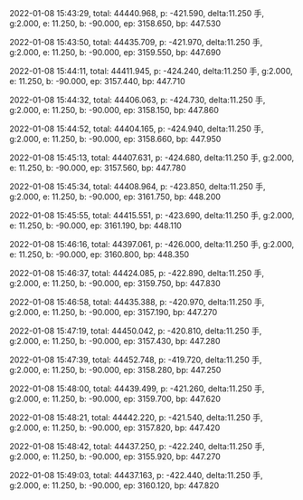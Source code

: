 2022-01-08 15:43:29, total: 44440.968, p: -421.590, delta:11.250 手, g:2.000, e: 11.250, b: -90.000, ep: 3158.650, bp: 447.530

2022-01-08 15:43:50, total: 44435.709, p: -421.970, delta:11.250 手, g:2.000, e: 11.250, b: -90.000, ep: 3159.550, bp: 447.690

2022-01-08 15:44:11, total: 44411.945, p: -424.240, delta:11.250 手, g:2.000, e: 11.250, b: -90.000, ep: 3157.440, bp: 447.710

2022-01-08 15:44:32, total: 44406.063, p: -424.730, delta:11.250 手, g:2.000, e: 11.250, b: -90.000, ep: 3158.150, bp: 447.860

2022-01-08 15:44:52, total: 44404.165, p: -424.940, delta:11.250 手, g:2.000, e: 11.250, b: -90.000, ep: 3158.660, bp: 447.950

2022-01-08 15:45:13, total: 44407.631, p: -424.680, delta:11.250 手, g:2.000, e: 11.250, b: -90.000, ep: 3157.560, bp: 447.780

2022-01-08 15:45:34, total: 44408.964, p: -423.850, delta:11.250 手, g:2.000, e: 11.250, b: -90.000, ep: 3161.750, bp: 448.200

2022-01-08 15:45:55, total: 44415.551, p: -423.690, delta:11.250 手, g:2.000, e: 11.250, b: -90.000, ep: 3161.190, bp: 448.110

2022-01-08 15:46:16, total: 44397.061, p: -426.000, delta:11.250 手, g:2.000, e: 11.250, b: -90.000, ep: 3160.800, bp: 448.350

2022-01-08 15:46:37, total: 44424.085, p: -422.890, delta:11.250 手, g:2.000, e: 11.250, b: -90.000, ep: 3159.750, bp: 447.830

2022-01-08 15:46:58, total: 44435.388, p: -420.970, delta:11.250 手, g:2.000, e: 11.250, b: -90.000, ep: 3157.190, bp: 447.270

2022-01-08 15:47:19, total: 44450.042, p: -420.810, delta:11.250 手, g:2.000, e: 11.250, b: -90.000, ep: 3157.430, bp: 447.280

2022-01-08 15:47:39, total: 44452.748, p: -419.720, delta:11.250 手, g:2.000, e: 11.250, b: -90.000, ep: 3158.280, bp: 447.250

2022-01-08 15:48:00, total: 44439.499, p: -421.260, delta:11.250 手, g:2.000, e: 11.250, b: -90.000, ep: 3159.700, bp: 447.620

2022-01-08 15:48:21, total: 44442.220, p: -421.540, delta:11.250 手, g:2.000, e: 11.250, b: -90.000, ep: 3157.820, bp: 447.420

2022-01-08 15:48:42, total: 44437.250, p: -422.240, delta:11.250 手, g:2.000, e: 11.250, b: -90.000, ep: 3155.920, bp: 447.270

2022-01-08 15:49:03, total: 44437.163, p: -422.440, delta:11.250 手, g:2.000, e: 11.250, b: -90.000, ep: 3160.120, bp: 447.820